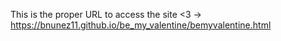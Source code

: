 This is the proper URL to access the site <3 -> https://bnunez11.github.io/be_my_valentine/bemyvalentine.html
